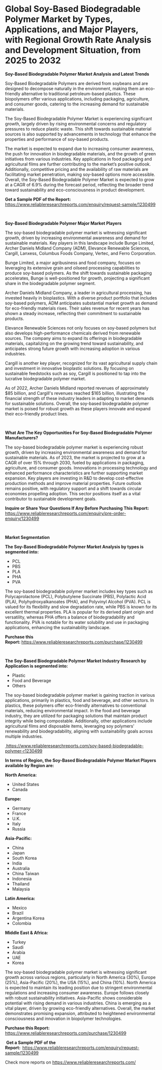 <p><h1>Global Soy-Based Biodegradable Polymer Market by Types, Applications, and Major Players, with Regional Growth Rate Analysis and Development Situation, from 2025 to 2032</h1></p><p><strong>Soy-Based Biodegradable Polymer Market Analysis and Latest Trends</strong></p>
<p><p>Soy-Based Biodegradable Polymers are derived from soybeans and are designed to decompose naturally in the environment, making them an eco-friendly alternative to traditional petroleum-based plastics. These biopolymers offer various applications, including packaging, agriculture, and consumer goods, catering to the increasing demand for sustainable materials.</p><p>The Soy-Based Biodegradable Polymer Market is experiencing significant growth, largely driven by rising environmental concerns and regulatory pressures to reduce plastic waste. This shift towards sustainable material sources is also supported by advancements in technology that enhance the properties and performance of soy-based products. </p><p>The market is expected to expand due to increasing consumer awareness, the push for innovation in biodegradable materials, and the growth of green initiatives from various industries. Key applications in food packaging and agricultural films are further contributing to the market’s positive outlook. Additionally, competitive pricing and the availability of raw materials are facilitating market penetration, making soy-based options more accessible. Overall, the Soy-Based Biodegradable Polymer Market is expected to grow at a CAGR of 6.9% during the forecast period, reflecting the broader trend toward sustainability and eco-consciousness in product development.</p></p>
<p><strong>Get a Sample PDF of the Report:&nbsp;</strong> <a href="https://www.reliableresearchreports.com/enquiry/request-sample/1230499?utm_campaign=2119&utm_medium=2&utm_source=Github&utm_content=ia&utm_term=03022025&utm_id=soy-based-biodegradable-polymer">https://www.reliableresearchreports.com/enquiry/request-sample/1230499</a></p>
<p>&nbsp;</p>
<p><strong>Soy-Based Biodegradable Polymer Major Market Players</strong></p>
<p><p>The soy-based biodegradable polymer market is witnessing significant growth, driven by increasing environmental awareness and demand for sustainable materials. Key players in this landscape include Bunge Limited, Archer Daniels Midland Company (ADM), Elevance Renewable Sciences, Cargill, Lanxess, Columbus Foods Company, Vertec, and Ferro Corporation.</p><p>Bunge Limited, a major agribusiness and food company, focuses on leveraging its extensive grain and oilseed processing capabilities to produce soy-based polymers. As the shift towards sustainable packaging accelerates, Bunge is well-positioned for growth, projecting a significant share in the biodegradable polymer segment.</p><p>Archer Daniels Midland Company, a leader in agricultural processing, has invested heavily in bioplastics. With a diverse product portfolio that includes soy-based polymers, ADM anticipates substantial market growth as demand for eco-friendly materials rises. Their sales revenue for recent years has shown a steady increase, reflecting their commitment to sustainable products.</p><p>Elevance Renewable Sciences not only focuses on soy-based polymers but also develops high-performance chemicals derived from renewable sources. The company aims to expand its offerings in biodegradable materials, capitalizing on the growing trend toward sustainability, and anticipates strong future growth with increasing adoption in various industries.</p><p>Cargill is another key player, recognized for its vast agricultural supply chain and investment in innovative bioplastic solutions. By focusing on sustainable feedstocks such as soy, Cargill is positioned to tap into the lucrative biodegradable polymer market.</p><p>As of 2022, Archer Daniels Midland reported revenues of approximately $85 billion, and Cargill's revenues reached $165 billion, illustrating the financial strength of these industry leaders in adapting to market demands for sustainable solutions. Overall, the soy-based biodegradable polymer market is poised for robust growth as these players innovate and expand their eco-friendly product lines.</p></p>
<p>&nbsp;</p>
<p><strong>What Are The Key Opportunities For Soy-Based Biodegradable Polymer Manufacturers?</strong></p>
<p><p>The soy-based biodegradable polymer market is experiencing robust growth, driven by increasing environmental awareness and demand for sustainable materials. As of 2023, the market is projected to grow at a CAGR of over 15% through 2030, fueled by applications in packaging, agriculture, and consumer goods. Innovations in processing technology and enhanced performance characteristics are further supporting market expansion. Key players are investing in R&D to develop cost-effective production methods and improve material properties. Future outlook remains positive, with regulatory support and a shift towards circular economies propelling adoption. This sector positions itself as a vital contributor to sustainable development goals.</p></p>
<p><strong>Inquire or Share Your Questions If Any Before Purchasing This Report:</strong> <a href="https://www.reliableresearchreports.com/enquiry/pre-order-enquiry/1230499?utm_campaign=2119&utm_medium=2&utm_source=Github&utm_content=ia&utm_term=03022025&utm_id=soy-based-biodegradable-polymer">https://www.reliableresearchreports.com/enquiry/pre-order-enquiry/1230499</a></p>
<p>&nbsp;</p>
<p><strong>Market Segmentation</strong></p>
<p><strong>The Soy-Based Biodegradable Polymer Market Analysis by types is segmented into:</strong></p>
<p><ul><li>PCL</li><li>PBS</li><li>PLA</li><li>PHA</li><li>PVA</li></ul></p>
<p><p>The soy-based biodegradable polymer market includes key types such as Polycaprolactone (PCL), Polybutylene Succinate (PBS), Polylactic Acid (PLA), Polyhydroxyalkanoates (PHA), and Polyvinyl Alcohol (PVA). PCL is valued for its flexibility and slow degradation rate, while PBS is known for its excellent thermal properties. PLA is popular for its derived plant origin and versatility, whereas PHA offers a balance of biodegradability and functionality. PVA is notable for its water solubility and use in packaging applications, enhancing the sustainability landscape.</p></p>
<p><strong>Purchase this Report:&nbsp;</strong><a href="https://www.reliableresearchreports.com/purchase/1230499?utm_campaign=2119&utm_medium=2&utm_source=Github&utm_content=ia&utm_term=03022025&utm_id=soy-based-biodegradable-polymer">https://www.reliableresearchreports.com/purchase/1230499</a></p>
<p>&nbsp;</p>
<p><strong>The Soy-Based Biodegradable Polymer Market Industry Research by Application is segmented into:</strong></p>
<p><ul><li>Plastic</li><li>Food and Beverage</li><li>Others</li></ul></p>
<p><p>The soy-based biodegradable polymer market is gaining traction in various applications, primarily in plastics, food and beverage, and other sectors. In plastics, these polymers offer eco-friendly alternatives to conventional materials, reducing environmental impact. In the food and beverage industry, they are utilized for packaging solutions that maintain product integrity while being compostable. Additionally, other applications include agricultural films and disposable items, leveraging soy polymers' renewability and biodegradability, aligning with sustainability goals across multiple industries.</p></p>
<p><a href="https://www.reliableresearchreports.com/soy-based-biodegradable-polymer-r1230499?utm_campaign=2119&utm_medium=2&utm_source=Github&utm_content=ia&utm_term=03022025&utm_id=soy-based-biodegradable-polymer">&nbsp;https://www.reliableresearchreports.com/soy-based-biodegradable-polymer-r1230499</a></p>
<p><strong>In terms of Region, the Soy-Based Biodegradable Polymer Market Players available by Region are:</strong></p>
<p>
    <p> <strong> North America: </strong>
        <ul>
            <li>United States</li>
            <li>Canada</li>
        </ul>
        </p> 
    <p> <strong> Europe: </strong>
        <ul>
            <li>Germany</li>
            <li>France</li>
            <li>U.K.</li>
            <li>Italy</li>
            <li>Russia</li>
        </ul>
        </p> 
    <p> <strong> Asia-Pacific: </strong>
        <ul>
            <li>China</li>
            <li>Japan</li>
            <li>South Korea</li>
            <li>India</li>
            <li>Australia</li>
            <li>China Taiwan</li>
            <li>Indonesia</li>
            <li>Thailand</li>
            <li>Malaysia</li>
        </ul>
        </p> 
    <p> <strong> Latin America: </strong>
        <ul>
            <li>Mexico</li>
            <li>Brazil</li>
            <li>Argentina Korea</li>
            <li>Colombia</li>
        </ul>
        </p> 
    <p> <strong> Middle East & Africa: </strong>
        <ul>
            <li>Turkey</li>
            <li>Saudi</li>
            <li>Arabia</li>
            <li>UAE</li>
            <li>Korea</li>
        </ul>
    </p>
    </p>
<p><p>The soy-based biodegradable polymer market is witnessing significant growth across various regions, particularly in North America (30%), Europe (25%), Asia-Pacific (20%), the USA (15%), and China (10%). North America is expected to maintain its leading position due to stringent environmental regulations and increasing consumer awareness. Europe follows closely with robust sustainability initiatives. Asia-Pacific shows considerable potential with rising demand in various industries. China is emerging as a vital player, driven by growing eco-friendly alternatives. Overall, the market demonstrates promising expansion, attributed to heightened environmental consciousness and innovation in biopolymer technologies.</p></p>
<p><strong>Purchase this Report: </strong><a href="https://www.reliableresearchreports.com/purchase/1230499?utm_campaign=2119&utm_medium=2&utm_source=Github&utm_content=ia&utm_term=03022025&utm_id=soy-based-biodegradable-polymer">https://www.reliableresearchreports.com/purchase/1230499</a></p>
<p>&nbsp;<strong>Get a Sample PDF of the Report:&nbsp;&nbsp;</strong><a href="https://www.reliableresearchreports.com/enquiry/request-sample/1230499?utm_campaign=2119&utm_medium=2&utm_source=Github&utm_content=ia&utm_term=03022025&utm_id=soy-based-biodegradable-polymer">https://www.reliableresearchreports.com/enquiry/request-sample/1230499</a></p>
<p><strong></strong></p>
<p>Check more reports on <a href="https://www.reliableresearchreports.com/?utm_campaign=2119&utm_medium=2&utm_source=Github&utm_content=ia&utm_term=03022025&utm_id=soy-based-biodegradable-polymer">https://www.reliableresearchreports.com/</a></p>